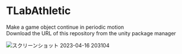 # TLabAthletic
Make a game object continue in periodic motion  
Download the URL of this repository from the unity package manager  
  


![スクリーンショット 2023-04-16 203104](https://user-images.githubusercontent.com/121733943/232307063-9bb29f30-3dbc-449a-8162-8b3d6f516dfb.png)
